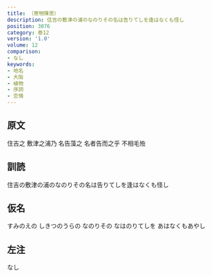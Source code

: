 ```yaml
---
title: （寄物陳思）
description: 住吉の敷津の浦のなのりその名は告りてしを逢はなくも怪し
position: 3076
category: 巻12
version: '1.0'
volume: 12
comparison:
- なし
keywords:
- 地名
- 大阪
- 植物
- 序詞
- 恋情
---
```


## 原文

住吉之 敷津之浦乃 名告藻之 名者告而之乎 不相毛恠

## 訓読

住吉の敷津の浦のなのりその名は告りてしを逢はなくも怪し

## 仮名

すみのえの しきつのうらの なのりその なはのりてしを あはなくもあやし

## 左注

なし
